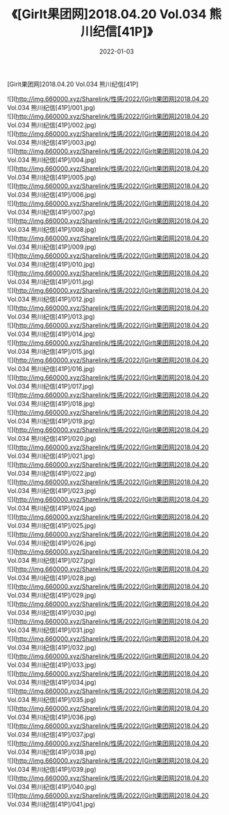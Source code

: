 ﻿---
layout: post
title:  《[Girlt果团网]2018.04.20 Vol.034 熊川纪信[41P]》
date:   2022-01-03
img: http://img.660000.xyz/Sharelink/性感/2022/[Girlt果团网]2018.04.20 Vol.034 熊川纪信[41P]/000.jpg
categories: [美女, 清纯, 唯美]
---

[Girlt果团网]2018.04.20 Vol.034 熊川纪信[41P]

  ![](http://img.660000.xyz/Sharelink/性感/2022/[Girlt果团网]2018.04.20 Vol.034 熊川纪信[41P]/001.jpg) <br> ![](http://img.660000.xyz/Sharelink/性感/2022/[Girlt果团网]2018.04.20 Vol.034 熊川纪信[41P]/002.jpg) <br> ![](http://img.660000.xyz/Sharelink/性感/2022/[Girlt果团网]2018.04.20 Vol.034 熊川纪信[41P]/003.jpg) <br> ![](http://img.660000.xyz/Sharelink/性感/2022/[Girlt果团网]2018.04.20 Vol.034 熊川纪信[41P]/004.jpg) <br> ![](http://img.660000.xyz/Sharelink/性感/2022/[Girlt果团网]2018.04.20 Vol.034 熊川纪信[41P]/005.jpg) <br> ![](http://img.660000.xyz/Sharelink/性感/2022/[Girlt果团网]2018.04.20 Vol.034 熊川纪信[41P]/006.jpg) <br> ![](http://img.660000.xyz/Sharelink/性感/2022/[Girlt果团网]2018.04.20 Vol.034 熊川纪信[41P]/007.jpg) <br> ![](http://img.660000.xyz/Sharelink/性感/2022/[Girlt果团网]2018.04.20 Vol.034 熊川纪信[41P]/008.jpg) <br> ![](http://img.660000.xyz/Sharelink/性感/2022/[Girlt果团网]2018.04.20 Vol.034 熊川纪信[41P]/009.jpg) <br> ![](http://img.660000.xyz/Sharelink/性感/2022/[Girlt果团网]2018.04.20 Vol.034 熊川纪信[41P]/010.jpg) <br> ![](http://img.660000.xyz/Sharelink/性感/2022/[Girlt果团网]2018.04.20 Vol.034 熊川纪信[41P]/011.jpg) <br> ![](http://img.660000.xyz/Sharelink/性感/2022/[Girlt果团网]2018.04.20 Vol.034 熊川纪信[41P]/012.jpg) <br> ![](http://img.660000.xyz/Sharelink/性感/2022/[Girlt果团网]2018.04.20 Vol.034 熊川纪信[41P]/013.jpg) <br> ![](http://img.660000.xyz/Sharelink/性感/2022/[Girlt果团网]2018.04.20 Vol.034 熊川纪信[41P]/014.jpg) <br> ![](http://img.660000.xyz/Sharelink/性感/2022/[Girlt果团网]2018.04.20 Vol.034 熊川纪信[41P]/015.jpg) <br> ![](http://img.660000.xyz/Sharelink/性感/2022/[Girlt果团网]2018.04.20 Vol.034 熊川纪信[41P]/016.jpg) <br> ![](http://img.660000.xyz/Sharelink/性感/2022/[Girlt果团网]2018.04.20 Vol.034 熊川纪信[41P]/017.jpg) <br> ![](http://img.660000.xyz/Sharelink/性感/2022/[Girlt果团网]2018.04.20 Vol.034 熊川纪信[41P]/018.jpg) <br> ![](http://img.660000.xyz/Sharelink/性感/2022/[Girlt果团网]2018.04.20 Vol.034 熊川纪信[41P]/019.jpg) <br> ![](http://img.660000.xyz/Sharelink/性感/2022/[Girlt果团网]2018.04.20 Vol.034 熊川纪信[41P]/020.jpg) <br> ![](http://img.660000.xyz/Sharelink/性感/2022/[Girlt果团网]2018.04.20 Vol.034 熊川纪信[41P]/021.jpg) <br> ![](http://img.660000.xyz/Sharelink/性感/2022/[Girlt果团网]2018.04.20 Vol.034 熊川纪信[41P]/022.jpg) <br> ![](http://img.660000.xyz/Sharelink/性感/2022/[Girlt果团网]2018.04.20 Vol.034 熊川纪信[41P]/023.jpg) <br> ![](http://img.660000.xyz/Sharelink/性感/2022/[Girlt果团网]2018.04.20 Vol.034 熊川纪信[41P]/024.jpg) <br> ![](http://img.660000.xyz/Sharelink/性感/2022/[Girlt果团网]2018.04.20 Vol.034 熊川纪信[41P]/025.jpg) <br> ![](http://img.660000.xyz/Sharelink/性感/2022/[Girlt果团网]2018.04.20 Vol.034 熊川纪信[41P]/026.jpg) <br> ![](http://img.660000.xyz/Sharelink/性感/2022/[Girlt果团网]2018.04.20 Vol.034 熊川纪信[41P]/027.jpg) <br> ![](http://img.660000.xyz/Sharelink/性感/2022/[Girlt果团网]2018.04.20 Vol.034 熊川纪信[41P]/028.jpg) <br> ![](http://img.660000.xyz/Sharelink/性感/2022/[Girlt果团网]2018.04.20 Vol.034 熊川纪信[41P]/029.jpg) <br> ![](http://img.660000.xyz/Sharelink/性感/2022/[Girlt果团网]2018.04.20 Vol.034 熊川纪信[41P]/030.jpg) <br> ![](http://img.660000.xyz/Sharelink/性感/2022/[Girlt果团网]2018.04.20 Vol.034 熊川纪信[41P]/031.jpg) <br> ![](http://img.660000.xyz/Sharelink/性感/2022/[Girlt果团网]2018.04.20 Vol.034 熊川纪信[41P]/032.jpg) <br> ![](http://img.660000.xyz/Sharelink/性感/2022/[Girlt果团网]2018.04.20 Vol.034 熊川纪信[41P]/033.jpg) <br> ![](http://img.660000.xyz/Sharelink/性感/2022/[Girlt果团网]2018.04.20 Vol.034 熊川纪信[41P]/034.jpg) <br> ![](http://img.660000.xyz/Sharelink/性感/2022/[Girlt果团网]2018.04.20 Vol.034 熊川纪信[41P]/035.jpg) <br> ![](http://img.660000.xyz/Sharelink/性感/2022/[Girlt果团网]2018.04.20 Vol.034 熊川纪信[41P]/036.jpg) <br> ![](http://img.660000.xyz/Sharelink/性感/2022/[Girlt果团网]2018.04.20 Vol.034 熊川纪信[41P]/037.jpg) <br> ![](http://img.660000.xyz/Sharelink/性感/2022/[Girlt果团网]2018.04.20 Vol.034 熊川纪信[41P]/038.jpg) <br> ![](http://img.660000.xyz/Sharelink/性感/2022/[Girlt果团网]2018.04.20 Vol.034 熊川纪信[41P]/039.jpg) <br> ![](http://img.660000.xyz/Sharelink/性感/2022/[Girlt果团网]2018.04.20 Vol.034 熊川纪信[41P]/040.jpg) <br> ![](http://img.660000.xyz/Sharelink/性感/2022/[Girlt果团网]2018.04.20 Vol.034 熊川纪信[41P]/041.jpg) <br>